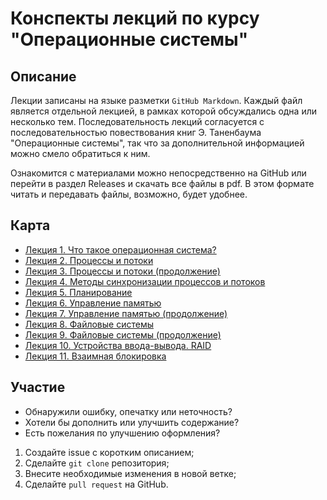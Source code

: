 # Конспекты лекций по курсу "Операционные системы"

## Описание

Лекции записаны на языке разметки `GitHub Markdown`. Каждый файл является отдельной лекцией, в рамках которой обсуждались одна или несколько тем. Последовательность лекций согласуется с последовательностью повествования книг Э. Таненбаума "Операционные системы", так что за дополнительной информацией можно смело обратиться к ним.

Ознакомится с материалами можно непосредственно на GitHub или перейти в раздел Releases и скачать все файлы в pdf. В этом формате читать и передавать файлы, возможно, будет удобнее.

## Карта

- [Лекция 1. Что такое операционная система?](./src/os_lecture_1_09_02_2024.md)
- [Лекция 2. Процессы и потоки](./src/os_lecture_2_16_02_2024.md)
- [Лекция 3. Процессы и потоки (продолжение)](./src/os_lecture_3_01_03_2024.md)
- [Лекция 4. Методы синхронизации процессов и потоков](./src/os_lecture_4_15_03_2024.md)
- [Лекция 5. Планирование](./src/os_lecture_5_22_03_2024.md)
- [Лекция 6. Управление памятью](./src/os_lecture_6_29_03_2024.md)
- [Лекция 7. Управление памятью (продолжение)](./src/os_lecture_7_05_04_2024.md)
- [Лекция 8. Файловые системы](./src/os_lecture_8_12_04_2024.md)
- [Лекция 9. Файловые системы (продолжение)](./src/os_lecture_9_19_04_2024.md)
- [Лекция 10. Устройства ввода-вывода. RAID](./src/os_lecture_10_26_04_2024.md)
- [Лекция 11. Взаимная блокировка](./src/os_lecture_11_03_05_2024.md)

## Участие

- Обнаружили ошибку, опечатку или неточность?
- Хотели бы дополнить или улучшить содержание?
- Есть пожелания по улучшению оформления?

1. Создайте issue с коротким описанием;
2. Сделайте `git clone` репозитория;
3. Внесите необходимые изменения в новой ветке;
4. Сделайте `pull request` на GitHub.
